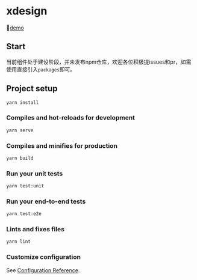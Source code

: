 # xdesign

:rainbow:[demo](http://xdesign.panzheng.xyz/)

## Start

当前组件处于建设阶段，并未发布npm仓库，欢迎各位积极提issues和pr，如需使用直接引入`packages`即可。

## Project setup
```bash
yarn install
```

### Compiles and hot-reloads for development
```bash
yarn serve
```

### Compiles and minifies for production
```bash
yarn build
```

### Run your unit tests
```bash
yarn test:unit
```

### Run your end-to-end tests
```bash
yarn test:e2e
```

### Lints and fixes files
```bash
yarn lint
```

### Customize configuration
See [Configuration Reference](https://cli.vuejs.org/config/).
